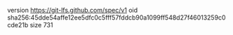 version https://git-lfs.github.com/spec/v1
oid sha256:45dde54affe12ee5dfc0c5fff57fddcb90a1099ff548d27f46013259c0cde21b
size 731
